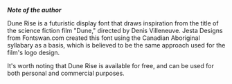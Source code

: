 ***Note of the author***

Dune Rise is a futuristic display font that draws inspiration from the title of the science fiction film "Dune," directed by Denis Villeneuve. Jesta Designs from Fontswan.com created this font using the Canadian Aboriginal syllabary as a basis, which is believed to be the same approach used for the film's logo design.  
   
 It's worth noting that Dune Rise is available for free, and can be used for both personal and commercial purposes.